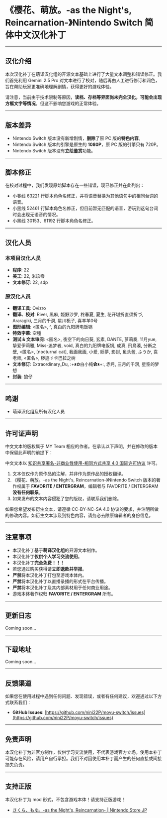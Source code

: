 # 《樱花、萌放。-as the Night's, Reincarnation-》Nintendo Switch 简体中文汉化补丁

---

## 汉化介绍

本次汉化补丁在萌译汉化组的开源文本基础上进行了大量文本调整和错误修正。我们首先利用 Gemini 2.5 Pro 对文本进行了校对，随后再由人工进行修订和润色，旨在帮助玩家更准确地理解剧情，获得更好的游戏体验。

请注意，当前由于技术限制等原因，**读档、存档等界面尚未完全汉化，可能会出现方框文字等情况**。但这不影响您游戏的正常体验。

---

## 版本差异

* Nintendo Switch 版本没有新增剧情，**删除**了原 PC 版的**特色内容**。
* Nintendo Switch 版本的引擎是原生的 **1080P**，原 PC 版的引擎只有 720P。
* Nintendo Switch 版本没有**立绘鉴赏**功能。

---

## 脚本修正

在校对过程中，我们发现原始脚本存在一些错误，现已修正并在此列出：

* 小春线 63221 行脚本角色名修正，并将语音替换为其他语句中的相同台词的语音。
* 小黑线 52461 行脚本角色名修正，但目前暂无匹配的语音，游玩到这句台词时会出现无语音的情况。
* 小黑线 30153、61192 行脚本角色名修正。

---

## 汉化人员

### 本项目汉化人员

* **程序**: 22
* **美工**: 22, 米玖零
* **文本修订**: 22, sdp

### 原汉化人员

* **翻译工具**: Ovizro
* **翻译、校对**: River, 黑麻, 姬野沙罗, 柊春夏, 夏生, 花开堪折直须折づ, Araragiki, 三月的千溟, 星川栀子, 喜羊羊0号
* **图形编辑**: <匿名>, ^, 真白的九阳牌电饭锅
* **特效字幕**: 空種
* **测试 & 文本审阅**: <匿名>, 夜空下的向日葵, 玄素, DANTE, 萝莉奏, 11月yue, 挚爱伊莉雅, Miss-追梦者, void, 真白的九阳牌电饭锅, 成真, 飛鳥湊, 分断之壁, <匿名>, [nocturnal cat], 我画我画, 小爱, 妖夢, 影封, 鱼头酱, ふうか, 袁老师, <匿名>, 秽迹ゞ卡巴拉之树
* **文本修订**: Extraordinary_Du, :+ᴥ✿白小纯✿ᴥ+:, 赤月, 三月的千溟, 星空的梦想
* **封装**: 狼仔

---

## 鸣谢

* 萌译汉化组及所有汉化人员

---

## 许可证声明

中文文本的版权属于 MY Team 相应的作者。在承认以下声明，并在修改的版本中保留此声明的前提下：

中文文本以 [知识共享署名-非商业性使用-相同方式共享 4.0 国际许可协议](https://creativecommons.org/licenses/by-nc-sa/4.0/) 许可。

1.  文本仅仅作为原作品的注解，并非作为原作品的授权翻译。
2.  《樱花、萌放。-as the Night's, Reincarnation-》Nintendo Switch 版本的著作权属于 **FAVORITE / ENTERGRAM**，编辑者与 FAVORITE / ENTERGRAM **没有任何联系**。
3.  如果发布的文本内容侵犯了您的版权，请联系我们删除。

如果您希望发布衍生文本，请遵循 CC-BY-NC-SA 4.0 协议的要求，并注明所做的修改内容。如衍生文本涉及到特色内容，请务必去除原编辑者的身份信息。

---

## 注意事项

* 本汉化补丁基于**萌译汉化组**的开源文本制作。
* 本汉化补丁**仅供个人学习交流使用**。
* 本汉化补丁**完全免费！！！**
* 若您通过购买获得请**立即退款并举报**。
* **严禁**将本汉化补丁打包至游戏本体内。
* **严禁**将本汉化补丁以直播录播的形式在平台传播。
* **严禁**将本汉化补丁及其内部素材用于任何商业用途。
* 游戏本体著作权归 **FAVORITE / ENTERGRAM** 所有。

---

## 更新日志

Coming soon...

---

## 下载地址

Coming soon...

---

## 反馈渠道

如果您在使用过程中遇到任何问题、发现错误，或者有任何建议，欢迎通过以下方式联系我们：

* **GitHub Issues**: [https://github.com/nini22P/moyu-switch/issues](https://github.com/nini22P/moyu-switch/issues)

---

## 免责声明

本汉化补丁为非官方制作，仅供学习交流使用，不代表游戏官方立场。使用本补丁可能存在风险，请用户自行承担。我们不对因使用本补丁而产生的任何直接或间接损失负责。

---

## 支持正版

本汉化补丁为 mod 形式，不包含游戏本体！请支持正版游戏！

* [さくら、もゆ。-as the Night's, Reincarnation- | Nintendo Store JP](https://store-jp.nintendo.com/item/software/D70010000060907)
